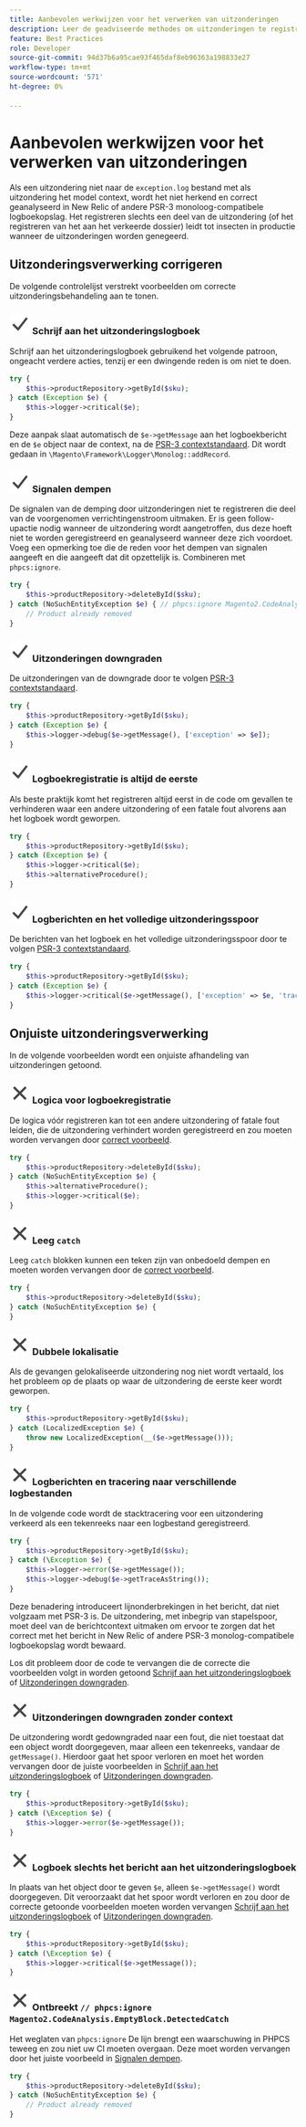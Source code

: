 ```yaml
---
title: Aanbevolen werkwijzen voor het verwerken van uitzonderingen
description: Leer de geadviseerde methodes om uitzonderingen te registreren wanneer het ontwikkelen van de projecten van Adobe Commerce.
feature: Best Practices
role: Developer
source-git-commit: 94d37b6a95cae93f465daf8eb96363a198833e27
workflow-type: tm+mt
source-wordcount: '571'
ht-degree: 0%

---
```



# Aanbevolen werkwijzen voor het verwerken van uitzonderingen

Als een uitzondering niet naar de `exception.log` bestand met als uitzondering het model context, wordt het niet herkend en correct geanalyseerd in New Relic of andere PSR-3 monoloog-compatibele logboekopslag. Het registreren slechts een deel van de uitzondering (of het registreren van het aan het verkeerde dossier) leidt tot insecten in productie wanneer de uitzonderingen worden genegeerd.

## Uitzonderingsverwerking corrigeren

De volgende controlelijst verstrekt voorbeelden om correcte uitzonderingsbehandeling aan te tonen.

### ![correct](../../../assets/yes.svg) Schrijf aan het uitzonderingslogboek

Schrijf aan het uitzonderingslogboek gebruikend het volgende patroon, ongeacht verdere acties, tenzij er een dwingende reden is om niet te doen.

```php
try {
    $this->productRepository->getById($sku);
} catch (Exception $e) {
    $this->logger->critical($e);
}
```

Deze aanpak slaat automatisch de `$e->getMessage` aan het logboekbericht en de `$e` object naar de context, na de [PSR-3 contextstandaard](https://www.php-fig.org/psr/psr-3/#13-context). Dit wordt gedaan in `\Magento\Framework\Logger\Monolog::addRecord`.

### ![correct](../../../assets/yes.svg) Signalen dempen

De signalen van de demping door uitzonderingen niet te registreren die deel van de voorgenomen verrichtingenstroom uitmaken. Er is geen follow-upactie nodig wanneer de uitzondering wordt aangetroffen, dus deze hoeft niet te worden geregistreerd en geanalyseerd wanneer deze zich voordoet. Voeg een opmerking toe die de reden voor het dempen van signalen aangeeft en die aangeeft dat dit opzettelijk is. Combineren met `phpcs:ignore`.

```php
try {
    $this->productRepository->deleteById($sku);
} catch (NoSuchEntityException $e) { // phpcs:ignore Magento2.CodeAnalysis.EmptyBlock.DetectedCatch
    // Product already removed
}
```

### ![correct](../../../assets/yes.svg) Uitzonderingen downgraden

De uitzonderingen van de downgrade door te volgen [PSR-3 contextstandaard](https://www.php-fig.org/psr/psr-3/#13-context).

```php
try {
    $this->productRepository->getById($sku);
} catch (Exception $e) {
    $this->logger->debug($e->getMessage(), ['exception' => $e]);
}
```

### ![correct](../../../assets/yes.svg) Logboekregistratie is altijd de eerste

Als beste praktijk komt het registreren altijd eerst in de code om gevallen te verhinderen waar een andere uitzondering of een fatale fout alvorens aan het logboek wordt geworpen.

```php
try {
    $this->productRepository->getById($sku);
} catch (Exception $e) {
    $this->logger->critical($e);
    $this->alternativeProcedure();
}
```

### ![correct](../../../assets/yes.svg) Logberichten en het volledige uitzonderingsspoor

De berichten van het logboek en het volledige uitzonderingsspoor door te volgen [PSR-3 contextstandaard](https://www.php-fig.org/psr/psr-3/#13-context).

```php
try {
    $this->productRepository->getById($sku);
} catch (Exception $e) {
    $this->logger->critical($e->getMessage(), ['exception' => $e, 'trace' => $e->getTrace()]);
}
```

## Onjuiste uitzonderingsverwerking

In de volgende voorbeelden wordt een onjuiste afhandeling van uitzonderingen getoond.

### ![onjuist](../../../assets/no.svg) Logica voor logboekregistratie

De logica vóór registreren kan tot een andere uitzondering of fatale fout leiden, die de uitzondering verhindert worden geregistreerd en zou moeten worden vervangen door [correct voorbeeld](#correct-logging-always-comes-first).

```php
try {
    $this->productRepository->deleteById($sku);
} catch (NoSuchEntityException $e) {
    $this->alternativeProcedure();
    $this->logger->critical($e);
}
```

### ![onjuist](../../../assets/no.svg) Leeg `catch`

Leeg `catch` blokken kunnen een teken zijn van onbedoeld dempen en moeten worden vervangen door de [correct voorbeeld](#correct-mute-signals).

```php
try {
    $this->productRepository->deleteById($sku);
} catch (NoSuchEntityException $e) {
}
```

### ![onjuist](../../../assets/no.svg) Dubbele lokalisatie

Als de gevangen gelokaliseerde uitzondering nog niet wordt vertaald, los het probleem op de plaats op waar de uitzondering de eerste keer wordt geworpen.

```php
try {
    $this->productRepository->getById($sku);
} catch (LocalizedException $e) {
    throw new LocalizedException(__($e->getMessage()));
}
```

### ![onjuist](../../../assets/no.svg) Logberichten en tracering naar verschillende logbestanden

In de volgende code wordt de stacktracering voor een uitzondering verkeerd als een tekenreeks naar een logbestand geregistreerd.

```php
try {
    $this->productRepository->getById($sku);
} catch (\Exception $e) {
    $this->logger->error($e->getMessage());
    $this->logger->debug($e->getTraceAsString());
}
```

Deze benadering introduceert lijnonderbrekingen in het bericht, dat niet volgzaam met PSR-3 is. De uitzondering, met inbegrip van stapelspoor, moet deel van de berichtcontext uitmaken om ervoor te zorgen dat het correct met het bericht in New Relic of andere PSR-3 monolog-compatibele logboekopslag wordt bewaard.

Los dit probleem door de code te vervangen die de correcte die voorbeelden volgt in worden getoond [Schrijf aan het uitzonderingslogboek](#correct-write-to-the-exception-log) of [Uitzonderingen downgraden](#correct-downgrade-exceptions).

### ![onjuist](../../../assets/no.svg) Uitzonderingen downgraden zonder context

De uitzondering wordt gedowngraded naar een fout, die niet toestaat dat een object wordt doorgegeven, maar alleen een tekenreeks, vandaar de `getMessage()`. Hierdoor gaat het spoor verloren en moet het worden vervangen door de juiste voorbeelden in [Schrijf aan het uitzonderingslogboek](#correct-write-to-the-exception-log) of [Uitzonderingen downgraden](#correct-downgrade-exceptions).

```php
try {
    $this->productRepository->getById($sku);
} catch (\Exception $e) {
    $this->logger->error($e->getMessage());
}
```

### ![onjuist](../../../assets/no.svg) Logboek slechts het bericht aan het uitzonderingslogboek

In plaats van het object door te geven `$e`, alleen `$e->getMessage()` wordt doorgegeven. Dit veroorzaakt dat het spoor wordt verloren en zou door de correcte getoonde voorbeelden moeten worden vervangen [Schrijf aan het uitzonderingslogboek](#correct-write-to-the-exception-log) of [Uitzonderingen downgraden](#correct-downgrade-exceptions).

```php
try {
    $this->productRepository->getById($sku);
} catch (\Exception $e) {
    $this->logger->critical($e->getMessage());
}
```

### ![onjuist](../../../assets/no.svg) Ontbreekt `// phpcs:ignore Magento2.CodeAnalysis.EmptyBlock.DetectedCatch`

Het weglaten van `phpcs:ignore` De lijn brengt een waarschuwing in PHPCS teweeg en zou niet uw CI moeten overgaan. Deze moet worden vervangen door het juiste voorbeeld in [Signalen dempen](#correct-mute-signals).

```php
try {
    $this->productRepository->deleteById($sku);
} catch (NoSuchEntityException $e) {
    // Product already removed
}
```
